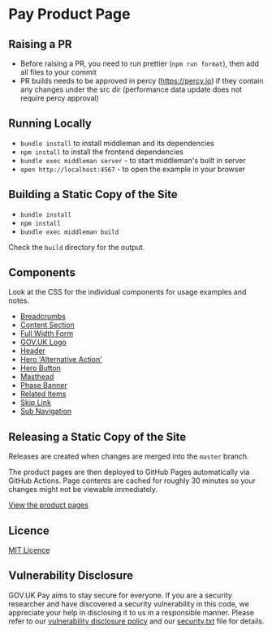 # Pay Product Page

## Raising a PR

- Before raising a PR, you need to run prettier (`npm run format`), then add all files to your commit
- PR builds needs to be approved in percy (https://percy.io) if they contain any changes under the src dir (performance data update does not require percy approval)

## Running Locally

- `bundle install` to install middleman and its dependencies
- `npm install` to install the frontend dependencies
- `bundle exec middleman server` - to start middleman's built in server
- `open http://localhost:4567` - to open the example in your browser

## Building a Static Copy of the Site

- `bundle install`
- `npm install`
- `bundle exec middleman build`

Check the `build` directory for the output.

## Components

Look at the CSS for the individual components for usage examples and notes.

- [Breadcrumbs](source/stylesheets/modules/_breadcrumbs.scss)
- [Content Section](source/stylesheets/modules/_content-section.scss)
- [Full Width Form](source/stylesheets/modules/_full-width-form.scss)
- [GOV.UK Logo](source/stylesheets/modules/_govuk-logo.scss)
- [Header](source/stylesheets/modules/_header.scss)
- [Hero 'Alternative Action'](source/stylesheets/modules/_hero-alternative-action.scss)
- [Hero Button](source/stylesheets/modules/_hero-button.scss)
- [Masthead](source/stylesheets/modules/_masthead.scss)
- [Phase Banner](source/stylesheets/modules/_phase-banner.scss)
- [Related Items](source/stylesheets/modules/_related-items.scss)
- [Skip Link](source/stylesheets/modules/_skip-link.scss)
- [Sub Navigation](source/stylesheets/modules/_sub-navigation.scss)

## Releasing a Static Copy of the Site

Releases are created when changes are merged into the `master` branch.

The product pages are then deployed to GitHub Pages automatically via GitHub Actions. Page contents are cached for roughly 30 minutes so your changes might not be viewable immediately.

[View the product pages](https://payments.service.gov.uk/)

## Licence

[MIT Licence](LICENCE)

## Vulnerability Disclosure

GOV.UK Pay aims to stay secure for everyone. If you are a security researcher and have discovered a security vulnerability in this code, we appreciate your help in disclosing it to us in a responsible manner. Please refer to our [vulnerability disclosure policy](https://www.gov.uk/help/report-vulnerability) and our [security.txt](https://vdp.cabinetoffice.gov.uk/.well-known/security.txt) file for details.

